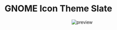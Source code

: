 # GNOME Icon Theme Slate
<p align="center">
  <img src="https://raw.githubusercontent.com/Kogiku/gnome-icon-theme-slate/master/preview.png" alt="preview"/>
</p>